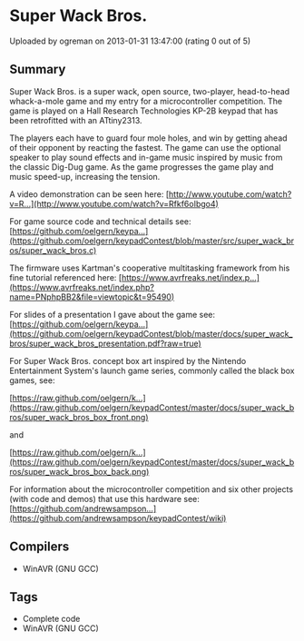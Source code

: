 # Super Wack Bros.

Uploaded by ogreman on 2013-01-31 13:47:00 (rating 0 out of 5)

## Summary

Super Wack Bros. is a super wack, open source, two-player, head-to-head whack-a-mole game and my entry for a microcontroller competition. The game is played on a Hall Research Technologies KP-2B keypad that has been retrofitted with an ATtiny2313.


The players each have to guard four mole holes, and win by getting ahead of their opponent by reacting the fastest. The game can use the optional speaker to play sound effects and in-game music inspired by music from the classic Dig-Dug game. As the game progresses the game play and music speed-up, increasing the tension.


A video demonstration can be seen here: [http://www.youtube.com/watch?v=R...](http://www.youtube.com/watch?v=Rfkf6oIbgo4)


For game source code and technical details see: [https://github.com/oelgern/keypa...](https://github.com/oelgern/keypadContest/blob/master/src/super_wack_bros/super_wack_bros.c)


The firmware uses Kartman's cooperative multitasking framework from his fine tutorial referenced here: [https://www.avrfreaks.net/index.p...](https://www.avrfreaks.net/index.php?name=PNphpBB2&file=viewtopic&t=95490)


For slides of a presentation I gave about the game see: [https://github.com/oelgern/keypa...](https://github.com/oelgern/keypadContest/blob/master/docs/super_wack_bros/super_wack_bros_presentation.pdf?raw=true)


For Super Wack Bros. concept box art inspired by the Nintendo Entertainment System's launch game series, commonly called the black box games, see:  

[https://raw.github.com/oelgern/k...](https://raw.github.com/oelgern/keypadContest/master/docs/super_wack_bros/super_wack_bros_box_front.png)  

and  

[https://raw.github.com/oelgern/k...](https://raw.github.com/oelgern/keypadContest/master/docs/super_wack_bros/super_wack_bros_box_back.png)


For information about the microcontroller competition and six other projects (with code and demos) that use this hardware see: [https://github.com/andrewsampson...](https://github.com/andrewsampson/keypadContest/wiki)

## Compilers

- WinAVR (GNU GCC)

## Tags

- Complete code
- WinAVR (GNU GCC)
